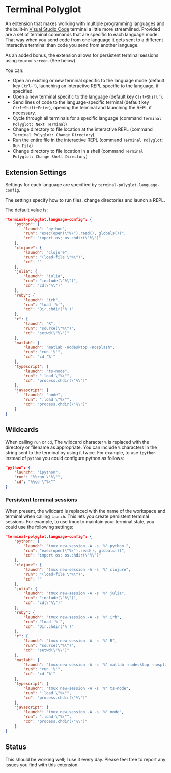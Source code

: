 # Terminal Polyglot

An extension that makes working with multiple programming languages and the
built-in [Visual Studio Code](https://code.visualstudio.com/) terminal a little
more streamlined. Provided are a set of terminal commands that are specific to
each language mode. That way when you send code from one language it gets sent
to a different interactive terminal than code you send from another language.

As an added bonus, the extension allows for persistent terminal sessions using
`tmux` or `screen`. (See below)

You can:

* Open an existing or new terminal specific to the language mode (default key `Ctrl+'`), launching
  an interactive REPL specific to the language, if specified.
* Open a new terminal specific to the language (default key `Ctrl+Shift'`).
* Send lines of code to the language-specific terminal (default key `Ctrl+Shift+Enter`), opening
    the terminal and launching the REPL if necessary.
* Cycle through all terminals for a specific language (command `Terminal Polyglot: Next Terminal`)
* Change directory to file location at the interactive REPL (command `Terminal Polyglot: Change Directory`)
* Run the entire file in the interactive REPL (command `Terminal Polyglot: Run File`)
* Change directory to file location in a shell (command `Terminal Polyglot: Change Shell Directory`)

## Extension Settings

Settings for each language are specified by `terminal-polyglot.language-config`.

The settings specify how to run files, change directories and launch a REPL.

The default value is:

```json
"terminal-polyglot.language-config": {
    "python": {
        "launch": "python",
        "run": "exec(open(\"%\").read(), globals())",
        "cd": "import os; os.chdir(\"%\")"
    },
    "clojure": {
        "launch": "clojure",
        "run": "(load-file \"%\")",
        "cd": ""
    },
    "julia": {
        "launch": "julia",
        "run": "include(\"%\")",
        "cd": "cd(\"%\")"
    },
    "ruby": {
        "launch": "irb",
        "run": "load '%'",
        "cd": "Dir.chdir('%')"
    },
    "r": {
        "launch": "R",
        "run": "source(\"%\")",
        "cd": "setwd(\"%\")"
    },
    "matlab": {
        "launch": "matlab -nodesktop -nosplash",
        "run": "run '%'",
        "cd": "cd '%'"
    },
    "typescript": {
        "launch": "ts-node",
        "run": ".load \"%\"",
        "cd": "process.chdir(\"%\")"
    },
    "javascript": {
        "launch": "node",
        "run": ".load \"%\"",
        "cd": "process.chdir(\"%\")"
    }
}
```

## Wildcards

When calling `run` or `cd`, The wildcard character `%` is replaced with the
directory or filename as appropriate. You can include `%` characters in the
string sent to the terminal by using it twice. For example, to use `ipython`
instead of `python` you could configure python as follows:

```json
"python": {
    "launch": "ipython",
    "run": "%%run \"%\"",
    "cd": "%%cd \"%\""
}
```

### Persistent terminal sessions

When present, the wildcard is replaced with the name of the workspace and
terminal when calling `launch`. This lets you create persistent terminal
sessions.  For example, to use tmux to maintain your terminal state, you could
use the following settings:

```json
"terminal-polyglot.language-config": {
    "python": {
        "launch": "tmux new-session -A -s '%' python ",
        "run": "exec(open(\"%\").read(), globals())",
        "cd": "import os; os.chdir(\"%\")"
    },
    "clojure": {
        "launch": "tmux new-session -A -s '%' clojure",
        "run": "(load-file \"%\")",
        "cd": ""
    },
    "julia": {
        "launch": "tmux new-session -A -s '%' julia",
        "run": "include(\"%\")",
        "cd": "cd(\"%\")"
    },
    "ruby": {
        "launch": "tmux new-session -A -s '%' irb",
        "run": "load '%'",
        "cd": "Dir.chdir('%')"
    },
    "r": {
        "launch": "tmux new-session -A -s '%' R",
        "run": "source(\"%\")",
        "cd": "setwd(\"%\")"
    },
    "matlab": {
        "launch": "tmux new-session -A -s '%' matlab -nodesktop -nosplas",
        "run": "run '%'",
        "cd": "cd '%'"
    },
    "typescript": {
        "launch": "tmux new-session -A -s '%' ts-node",
        "run": ".load \"%\"",
        "cd": "process.chdir(\"%\")"
    },
    "javascript": {
        "launch": "tmux new-session -A -s '%' node",
        "run": ".load \"%\"",
        "cd": "process.chdir(\"%\")"
    }
}
```

## Status

This should be working well; I use it every day. Please feel free to report
any issues you find with this extension.
